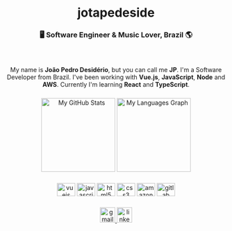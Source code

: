 <div align="center">
  <h1>jotapedeside</h1>
  <h3>🖥️ Software Engineer & Music Lover, Brazil 🌎</h3><br>
</div>

###

<div align="center">
My name is <b>João Pedro Desidério</b>, but you can call me <b>JP</b>. I'm a Software Developer from Brazil. I've been working with <b>Vue.js</b>, <b>JavaScript</b>, <b>Node</b> and <b>AWS</b>. Currently I'm learning <b>React</b> and <b>TypeScript</b>.
</div>

###

<div align="center">
  <img src="https://github-readme-stats.vercel.app/api?hide_title=false&hide_rank=false&show_icons=true&include_all_commits=true&count_private=true&disable_animations=false&theme=dracula&locale=en&hide_border=false&username=jotapedeside" height="170" alt="My GitHub Stats"  />
  <img src="https://github-readme-stats.vercel.app/api/top-langs?locale=en&hide_title=false&layout=compact&card_width=305&langs_count=6&theme=dracula&hide_border=false&username=jotapedeside" height="170" alt="My Languages Graph"  />

</div>

###

<div align="center">
  <img src="https://cdn.jsdelivr.net/gh/devicons/devicon/icons/vuejs/vuejs-original.svg" height="30" width="42" alt="vuejs logo"  />
  <img src="https://cdn.jsdelivr.net/gh/devicons/devicon/icons/javascript/javascript-plain.svg" height="30" width="42" alt="javascript logo"  />
  <img src="https://cdn.jsdelivr.net/gh/devicons/devicon/icons/html5/html5-plain.svg" height="30" width="42" alt="html5 logo"  />
  <img src="https://cdn.jsdelivr.net/gh/devicons/devicon/icons/css3/css3-plain.svg" height="30" width="42" alt="css3 logo"  />
  <img src="https://cdn.jsdelivr.net/gh/devicons/devicon/icons/amazonwebservices/amazonwebservices-original.svg" height="30" width="42" alt="amazonwebservices logo"  />
  <img src="https://cdn.jsdelivr.net/gh/devicons/devicon/icons/gitlab/gitlab-plain.svg" height="30" width="42" alt="gitlab logo"  />
</div>

###
<div align="center">
  <a href="jotapedeside@gmail.com" target="_blank">
    <img src="https://img.shields.io/static/v1?message=Gmail&logo=gmail&label=&color=D14836&logoColor=white&labelColor=&style=for-the-badge" height="35" alt="gmail logo"  />
  </a>
  <a href="https://www.linkedin.com/in/jo%C3%A3o-pedro-desid%C3%A9rio-43433635" target="_blank">
    <img src="https://img.shields.io/static/v1?message=LinkedIn&logo=linkedin&label=&color=0077B5&logoColor=white&labelColor=&style=for-the-badge" height="35" alt="linkedin logo"  />
  </a>
 </div>
